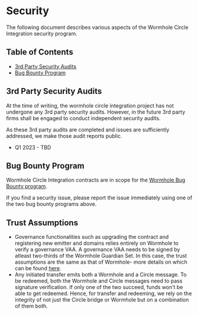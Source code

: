 # Security

The following document describes various aspects of the Wormhole Circle Integration security program.

## Table of Contents

- [3rd Party Security Audits](#3rd-Party-Security-Audits)
- [Bug Bounty Program](#Bug-Bounty-Program)

## 3rd Party Security Audits

At the time of writing, the wormhole circle integration project has not undergone any 3rd party security audits. However, in the future 3rd party firms shall be engaged to conduct independent security audits.

As these 3rd party audits are completed and issues are sufficiently addressed, we make those audit reports public.

- Q1 2023 - TBD

## Bug Bounty Program

Wormhole Circle Integration contracts are in scope for the [Wormhole Bug Bounty program](https://github.com/wormhole-foundation/wormhole/blob/main/SECURITY.md#bug-bounty-program).

If you find a security issue, please report the issue immediately using one of the two bug bounty programs above.

## Trust Assumptions

- Governance functionalities such as upgrading the contract and registering new emitter and domains relies entirely on Wormhole to verify a governance VAA. A governance VAA needs to be signed by atleast two-thirds of the Wormhole Guardian Set. In this case, the trust assumptions are the same as that of Wormhole- more details on which can be found [here](https://github.com/wormhole-foundation/wormhole/blob/main/SECURITY.md#trust-assumptions).
- Any initiated transfer emits both a Wormhole and a Circle message. To be redeemed, both the Wormhole and Circle messages need to pass signature verification. If only one of the two succeed, funds won’t be able to get redeemed. Hence, for transfer and redeeming, we rely on the integrity of not just the Circle bridge or Wormhole but on a combination of them both.
